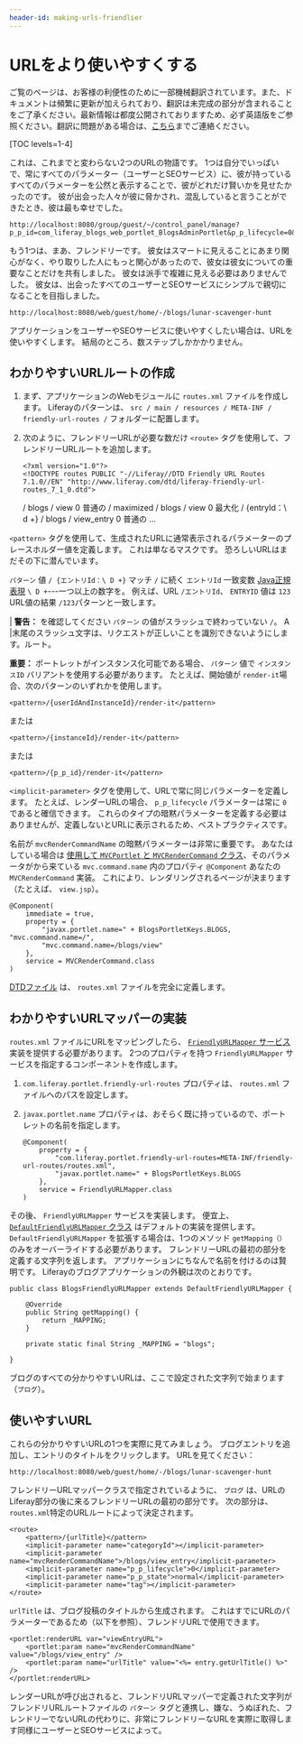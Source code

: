```yaml
---
header-id: making-urls-friendlier
---
```


# URLをより使いやすくする

<p class="alert alert-info"><span class="wysiwyg-color-blue120">ご覧のページは、お客様の利便性のために一部機械翻訳されています。また、ドキュメントは頻繁に更新が加えられており、翻訳は未完成の部分が含まれることをご了承ください。最新情報は都度公開されておりますため、必ず英語版をご参照ください。翻訳に問題がある場合は、<a href="mailto:support-content-jp@liferay.com">こちら</a>までご連絡ください。</span></p>

[TOC levels=1-4]

これは、これまでと変わらない2つのURLの物語です。 1つは自分でいっぱいで、常にすべてのパラメーター（ユーザーとSEOサービス）に、彼が持っているすべてのパラメーターを公然と表示することで、彼がどれだけ賢いかを見せたかったのです。 彼が出会った人々が彼に脅かされ、混乱していると言うことができたとき、彼は最も幸せでした。

    http://localhost:8080/group/guest/~/control_panel/manage?p_p_id=com_liferay_blogs_web_portlet_BlogsAdminPortlet&p_p_lifecycle=0&p_p_state=maximized&p_p_mode=view&_com_liferay_blogs_web_portlet_BlogsAdminPortlet_mvcRenderCommandName=%2Fblogs%2Fedit_entry&_com_liferay_blogs_web_portlet_BlogsAdminPortlet_redirect=http%3A%2F%2Flocalhost%3A8080%2Fgroup%2Fguest%2F~%2Fcontrol_panel%2Fmanage%3Fp_p_id%3Dcom_liferay_blogs_web_portlet_BlogsAdminPortlet%26p_p_lifecycle%3D0%26p_p_state%3Dmaximized%26p_p_mode%3Dview%26_com_liferay_blogs_web_portlet_BlogsAdminPortlet_mvcRenderCommandName%3D%252Fblogs%252Fview%26_com_liferay_blogs_web_portlet_BlogsAdminPortlet_orderBycol%3Dtitle%26_com_liferay_blogs_web_portlet_BlogsAdminPortlet_orderByType%3Dasc%26_com_liferay_blogs_web_portlet_BlogsAdminPortlet_entriesNavigation%3D%26_com_liferay_blogs_web_portlet_BlogsAdminPortlet_cur%3D1%26_com_liferay_blogs_web_portlet_BlogsAdminPortlet_delta%3D20&_com_liferay_blogs_web_portlet_BlogsAdminPortlet_entryId=30836

もう1つは、まあ、フレンドリーです。 彼女はスマートに見えることにあまり関心がなく、やり取りした人にもっと関心があったので、彼女は彼女についての重要なことだけを共有しました。 彼女は派手で複雑に見える必要はありませんでした。 彼女は、出会ったすべてのユーザーとSEOサービスにシンプルで親切になることを目指しました。

    http://localhost:8080/web/guest/home/-/blogs/lunar-scavenger-hunt

アプリケーションをユーザーやSEOサービスに使いやすくしたい場合は、URLを使いやすくします。 結局のところ、数ステップしかかかりません。

## わかりやすいURLルートの作成

1.  まず、アプリケーションのWebモジュールに `routes.xml` ファイルを作成します。 Liferayのパターンは、 `src / main / resources / META-INF / friendly-url-routes /` フォルダーに配置します。

2.  次のように、フレンドリーURLが必要な数だけ `<route>` タグを使用して、フレンドリーURLルートを追加します。
   
        <?xml version="1.0"?>
        <!DOCTYPE routes PUBLIC "-//Liferay//DTD Friendly URL Routes 7.1.0//EN" "http://www.liferay.com/dtd/liferay-friendly-url-routes_7_1_0.dtd">
       <routes> <route> <pattern></pattern> <implicit-parameter name="mvcRenderCommandName">/ blogs / view</implicit-parameter> <implicit-parameter name="p_p_lifecycle">0</implicit-parameter> <implicit-parameter name="p_p_state">普通の</implicit-parameter> </route> <route> <pattern>/ maximized</pattern> <implicit-parameter name="mvcRenderCommandName">/ blogs / view</implicit-parameter> <implicit-parameter name="p_p_lifecycle">0</implicit-parameter> <implicit-parameter name="p_p_state">最大化</implicit-parameter> </route> <route> <pattern>/ {entryId：\ d +}</pattern> <implicit-parameter name="categoryId"></implicit-parameter> <implicit-parameter name="mvcRenderCommandName">/ blogs / view_entry</implicit-parameter> <implicit-parameter name="p_p_lifecycle">0</implicit-parameter> <implicit-parameter name="p_p_state">普通の</implicit-parameter> <implicit-parameter name="tag"></implicit-parameter> </route> ... </routes>

`<pattern>` タグを使用して、生成されたURLに通常表示されるパラメーターのプレースホルダー値を定義します。 これは単なるマスクです。 恐ろしいURLはまだその下に潜んでいます。

`パターン` 値 `/ {エントリId：\ D +}` マッチ `/` に続く `エントリId` 一致変数 [Java正規表現](https://docs.oracle.com/javase/7/docs/api/java/util/regex/Pattern.html) `\ D +`---一つ以上の数字を。 例えば、URL `/エントリId`、 `ENTRYID` 値は `123` URL値の結果 `/123`パターンと一致します。

| **警告：** を確認してください `パターン` の値がスラッシュで終わっていない `/`。 A |末尾のスラッシュ文字は、リクエストが正しいことを識別できないようにします。ルート。

**重要：** ポートレットがインスタンス化可能である場合、 `パターン` 値で `インスタンスID` バリアントを使用する必要があります。 たとえば、開始値が `render-it`場合、次のパターンのいずれかを使用します。

    <pattern>/{userIdAndInstanceId}/render-it</pattern>

または

    <pattern>/{instanceId}/render-it</pattern>

または

    <pattern>/{p_p_id}/render-it</pattern>

`<implicit-parameter>` タグを使用して、URLで常に同じパラメーターを定義します。 たとえば、レンダーURLの場合、 `p_p_lifecycle` パラメーターは常に `0`であると確信できます。 これらのタイプの暗黙パラメーターを定義する必要はありませんが、定義しないとURLに表示されるため、ベストプラクティスです。

名前が `mvcRenderCommandName` の暗黙パラメーターは非常に重要です。 あなたはしている場合は [使用して `MVCPortlet` と `MVCRenderCommand` クラス](/docs/7-1/tutorials/-/knowledge_base/t/mvc-render-command)、そのパラメータがから来ている `mvc.command.name` 内のプロパティ `@Component` あなたの `MVCRenderCommand` 実装。 これにより、レンダリングされるページが決まります（たとえば、 `view.jsp`）。

    @Component(
        immediate = true,
        property = {
            "javax.portlet.name=" + BlogsPortletKeys.BLOGS, "mvc.command.name=/",
            "mvc.command.name=/blogs/view"
        },
        service = MVCRenderCommand.class
    )

[DTDファイル](@platform-ref@/7.1-latest/definitions/liferay-friendly-url-routes_7_1_0.dtd.html) は、 `routes.xml` ファイルを完全に定義します。

## わかりやすいURLマッパーの実装

`routes.xml` ファイルにURLをマッピングしたら、 [`FriendlyURLMapper` サービス](@platform-ref@/7.1-latest/javadocs/portal-kernel/com/liferay/portal/kernel/portlet/FriendlyURLMapper.html)実装を提供する必要があります。 2つのプロパティを持つ `FriendlyURLMapper` サービスを指定するコンポーネントを作成します。

1.  `com.liferay.portlet.friendly-url-routes` プロパティは、 `routes.xml` ファイルへのパスを設定します。

2.  `javax.portlet.name` プロパティは、おそらく既に持っているので、ポートレットの名前を指定します。
   
        @Component(
            property = {
                "com.liferay.portlet.friendly-url-routes=META-INF/friendly-url-routes/routes.xml",
                "javax.portlet.name=" + BlogsPortletKeys.BLOGS
            },
            service = FriendlyURLMapper.class
        )

その後、 `FriendlyURLMapper` サービスを実装します。 便宜上、 [`DefaultFriendlyURLMapper` クラス](@platform-ref@/7.1-latest/javadocs/portal-kernel/com/liferay/portal/kernel/portlet/DefaultFriendlyURLMapper.html) はデフォルトの実装を提供します。 `DefaultFriendlyURLMapper` を拡張する場合は、1つのメソッド `getMapping（）`のみをオーバーライドする必要があります。 フレンドリーURLの最初の部分を定義する文字列を返します。 アプリケーションにちなんで名前を付けるのは賢明です。 Liferayのブログアプリケーションの外観は次のとおりです。

    public class BlogsFriendlyURLMapper extends DefaultFriendlyURLMapper {
    
        @Override
        public String getMapping() {
            return _MAPPING;
        }
    
        private static final String _MAPPING = "blogs";
    
    }

ブログのすべての分かりやすいURLは、ここで設定された文字列で始まります（`ブログ`）。

## 使いやすいURL

これらの分かりやすいURLの1つを実際に見てみましょう。 ブログエントリを追加し、エントリのタイトルをクリックします。 URLを見てください：

    http://localhost:8080/web/guest/home/-/blogs/lunar-scavenger-hunt

フレンドリーURLマッパークラスで指定されているように、 `ブログ` は、URLのLiferay部分の後に来るフレンドリーURLの最初の部分です。 次の部分は、 `routes.xml`特定のURLルートによって決定されます。

    <route>
        <pattern>/{urlTitle}</pattern>
        <implicit-parameter name="categoryId"></implicit-parameter>
        <implicit-parameter name="mvcRenderCommandName">/blogs/view_entry</implicit-parameter>
        <implicit-parameter name="p_p_lifecycle">0</implicit-parameter>
        <implicit-parameter name="p_p_state">normal</implicit-parameter>
        <implicit-parameter name="tag"></implicit-parameter>
    </route>

`urlTitle` は、ブログ投稿のタイトルから生成されます。 これはすでにURLのパラメーターであるため（以下を参照）、フレンドリURLで使用できます。

    <portlet:renderURL var="viewEntryURL">
        <portlet:param name="mvcRenderCommandName" value="/blogs/view_entry" />
        <portlet:param name="urlTitle" value="<%= entry.getUrlTitle() %>" />
    </portlet:renderURL>

レンダーURLが呼び出されると、フレンドリURLマッパーで定義された文字列がフレンドリURLルートファイルの `パターン` タグと連携し、嫌な、うぬぼれた、フレンドリーでないURLの代わりに、非常にフレンドリーなURLを実際に取得します同様にユーザーとSEOサービスによって。
